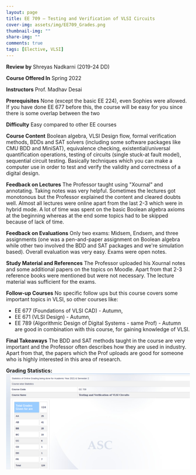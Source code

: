 ```yaml
---
layout: page
title: EE 709 – Testing and Verification of VLSI Circuits
cover-img: assets/img/EE709_Grades.png
thumbnail-img: ""
share-img: ""
comments: true
tags: [Elective, VLSI]
---
```


**Review by**
Shreyas Nadkarni (2019-24 DD)

**Course Offered In**
Spring 2022

**Instructors**
Prof. Madhav Desai

**Prerequisites**
None (except the basic EE 224), even Sophies were allowed. If you have done EE 677 before this, the course will be easy for you since there is some overlap between the two

**Difficulty**
Easy compared to other EE courses

**Course Content**
Boolean algebra, VLSI Design flow, formal verification methods, BDDs and SAT solvers (including some software packages like CMU BDD and MiniSAT), equivalence checking, existential/universal quantification operations, testing of circuits (single stuck-at fault model), sequential circuit testing. Basically techniques which you can make a computer use in order to test and verify the validity and correctness of a digital design.

**Feedback on Lectures**
The Professor taught using "Xournal" and annotating. Taking notes was very helpful. Sometimes the lectures got monotonous but the Professor explained the content and cleared doubts well. Almost all lectures were online apart from the last 2-3 which were in hybrid mode. A lot of time was spent on the basic Boolean algebra axioms at the beginning whereas at the end some topics had to be skipped because of lack of time.

**Feedback on Evaluations**
Only two exams: Midsem, Endsem, and three assignments (one was a pen-and-paper assignment on Boolean algebra while other two involved the BDD and SAT packages and we're simulation based). Overall evaluation was very easy. Exams were open notes.

**Study Material and References**
The Professor uploaded his Xournal notes and some additional papers on the topics on Moodle. Apart from that 2-3 reference books were mentioned but were not necessary. The lecture material was sufficient for the exams.

**Follow-up Courses**
No specific follow ups but this course covers some important topics in VLSI, so other courses like:
- EE 677 (Foundations of VLSI CAD) - Autumn,
- EE 671 (VLSI Design) - Autumn,
- EE 789 (Algorithmic Design of Digital Systems - same Prof) - Autumn
are good in combination with this course, for gaining knowledge of VLSI.

**Final Takeaways**
The BDD and SAT methods taught in the course are very important and the Professor often describes how they are used in industry. Apart from that, the papers which the Prof uploads are good for someone who is highly interested in this area of research.

**Grading Statistics:**
![Grades](EE709_2022_grades.png)

